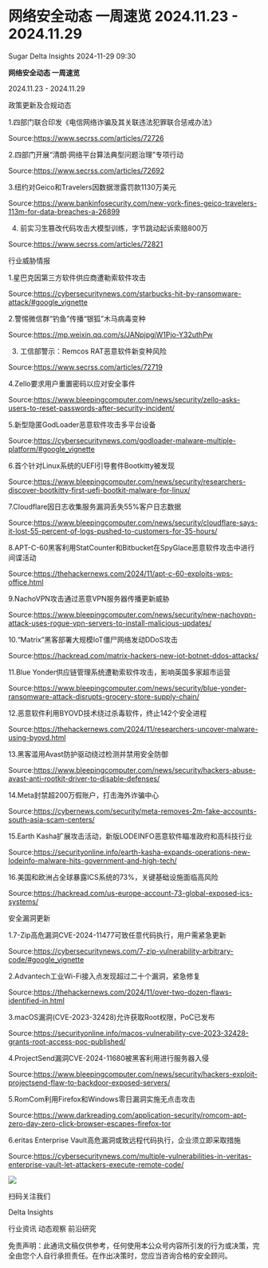 #  网络安全动态 一周速览 2024.11.23 - 2024.11.29   
Sugar  Delta Insights   2024-11-29 09:30  
  
**网络安全动态 一周速览**  
  
2024.11.23 - 2024.11.29  
  
  
政策更新及合规动态  
  
  
  
  
  
1.四部门联合印发《电信网络诈骗及其关联违法犯罪联合惩戒办法》  
  
Source:https://www.secrss.com/articles/72726  
  
2.四部门开展“清朗·网络平台算法典型问题治理”专项行动  
  
Source:https://www.secrss.com/articles/72692  
  
3.纽约对Geico和Travelers因数据泄露罚款1130万美元  
  
Source:https://www.bankinfosecurity.com/new-york-fines-geico-travelers-113m-for-data-breaches-a-26899  
  
4. 前实习生篡改代码攻击大模型训练，字节跳动起诉索赔800万  
  
Source:https://www.secrss.com/articles/72821  
  
行业威胁情报  
  
  
  
  
  
1.星巴克因第三方软件供应商遭勒索软件攻击  
  
Source:https://cybersecuritynews.com/starbucks-hit-by-ransomware-attack/#google_vignette  
  
2.警惕微信群“钓鱼”传播“银狐”木马病毒变种  
  
Source:https://mp.weixin.qq.com/s/JANpjpgjW1Pjo-Y32uthPw  
  
3. 工信部警示：Remcos RAT恶意软件新变种风险  
  
Source:https://www.secrss.com/articles/72719  
  
4.Zello要求用户重置密码以应对安全事件  
  
Source:https://www.bleepingcomputer.com/news/security/zello-asks-users-to-reset-passwords-after-security-incident/  
  
5.新型隐匿GodLoader恶意软件攻击多平台设备  
  
Source:https://cybersecuritynews.com/godloader-malware-multiple-platform/#google_vignette  
  
6.首个针对Linux系统的UEFI引导套件Bootkitty被发现  
  
Source:https://www.bleepingcomputer.com/news/security/researchers-discover-bootkitty-first-uefi-bootkit-malware-for-linux/  
  
7.Cloudflare因日志收集服务漏洞丢失55%客户日志数据  
  
Source:https://www.bleepingcomputer.com/news/security/cloudflare-says-it-lost-55-percent-of-logs-pushed-to-customers-for-35-hours/  
  
8.APT-C-60黑客利用StatCounter和Bitbucket在SpyGlace恶意软件攻击中进行间谍活动  
  
Source:https://thehackernews.com/2024/11/apt-c-60-exploits-wps-office.html  
  
9.NachoVPN攻击通过恶意VPN服务器传播更新威胁  
  
Source:https://www.bleepingcomputer.com/news/security/new-nachovpn-attack-uses-rogue-vpn-servers-to-install-malicious-updates/  
  
10.“Matrix”黑客部署大规模IoT僵尸网络发动DDoS攻击  
  
Source:https://hackread.com/matrix-hackers-new-iot-botnet-ddos-attacks/  
  
11.Blue Yonder供应链管理系统遭勒索软件攻击，影响英国多家超市运营  
  
Source:https://www.bleepingcomputer.com/news/security/blue-yonder-ransomware-attack-disrupts-grocery-store-supply-chain/  
  
12.恶意软件利用BYOVD技术绕过杀毒软件，终止142个安全进程  
  
Source:https://thehackernews.com/2024/11/researchers-uncover-malware-using-byovd.html  
  
13.黑客滥用Avast防护驱动绕过检测并禁用安全防御  
  
Source:https://www.bleepingcomputer.com/news/security/hackers-abuse-avast-anti-rootkit-driver-to-disable-defenses/  
  
14.Meta封禁超200万假账户，打击海外诈骗中心  
  
Source:https://cybernews.com/security/meta-removes-2m-fake-accounts-south-asia-scam-centers/  
  
15.Earth Kasha扩展攻击活动，新版LODEINFO恶意软件瞄准政府和高科技行业  
  
Source:https://securityonline.info/earth-kasha-expands-operations-new-lodeinfo-malware-hits-government-and-high-tech/  
  
16.美国和欧洲占全球暴露ICS系统的73%，关键基础设施面临高风险  
  
Source:https://hackread.com/us-europe-account-73-global-exposed-ics-systems/  
  
安全漏洞更新  
  
  
  
  
  
1.7-Zip高危漏洞CVE-2024-11477可致任意代码执行，用户需紧急更新  
  
Source:https://cybersecuritynews.com/7-zip-vulnerability-arbitrary-code/#google_vignette  
  
2.Advantech工业Wi-Fi接入点发现超过二十个漏洞，紧急修复  
  
Source:https://thehackernews.com/2024/11/over-two-dozen-flaws-identified-in.html  
  
3.macOS漏洞(CVE-2023-32428)允许获取Root权限，PoC已发布  
  
Source:https://securityonline.info/macos-vulnerability-cve-2023-32428-grants-root-access-poc-published/  
  
4.ProjectSend漏洞CVE-2024-11680被黑客利用进行服务器入侵  
  
Source:https://www.bleepingcomputer.com/news/security/hackers-exploit-projectsend-flaw-to-backdoor-exposed-servers/  
  
5.RomCom利用Firefox和Windows零日漏洞实施无点击攻击  
  
Source:https://www.darkreading.com/application-security/romcom-apt-zero-day-zero-click-browser-escapes-firefox-tor  
  
6.eritas Enterprise Vault高危漏洞或致远程代码执行，企业须立即采取措施  
  
Source:https://cybersecuritynews.com/multiple-vulnerabilities-in-veritas-enterprise-vault-let-attackers-execute-remote-code/  
  
![](https://mmbiz.qpic.cn/sz_mmbiz_jpg/sicUj5pvYSzQ8ia1EibPNVv0JFxJBXxz0dNSoZvgsJKV021IMibsF3ibXc8LaMJLzmmvmJpSTc88TGzDnW5efPDI2Vg/640?wx_fmt=jpeg "")  
  
  
  
扫码关注我们  
  
Delta Insights  
  
  
行业资讯 动态观察 前沿研究  
  
免责声明：此通讯文稿仅供参考，任何使用本公众号内容所引发的行为或决策，完全由您个人自行承担责任。在作出决策时，您应当咨询合格的安全顾问。  
  
